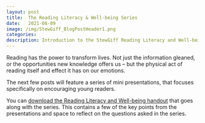 ```yaml
---
layout: post
title:  The Reading Literacy & Well-being Series
date:   2021-08-09
image: /img/StewGiff_BlogPostHeader1.png
categories:
description: Introduction to the StewGiff Reading Literacy and Well-being series
---
```

Reading has the power to transform lives. Not just the information gleaned, or the opportunities new knowledge offers us – but the physical act of reading itself and effect it has on our emotions. 

The next few posts will feature a series of mini presentations, that focuses specifically on encouraging young readers. 

You can <a href="/downloads/ReadingLiteracyAndWellbeing_StewGiff.pdf" target="_blank">download the Reading Literacy and Well-being handout</a> that goes along with the series. This contains a few of the key points from the presentations and space to reflect on the questions asked in the series.

